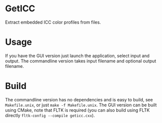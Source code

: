 # GetICC
Extract embedded ICC color profiles from files.

# Usage
If you have the GUI version just launch the application, select input and output. The commandline version takes input filename and optional output filename.

# Build

The commandline version has no dependencies and is easy to build, see ``Makefile.unix``, or just ``make -f Makefile.unix``. The GUI version can be built using CMake, note that FLTK is required (you can also build using FLTK directly ``fltk-config --compile geticc.cxx``).
